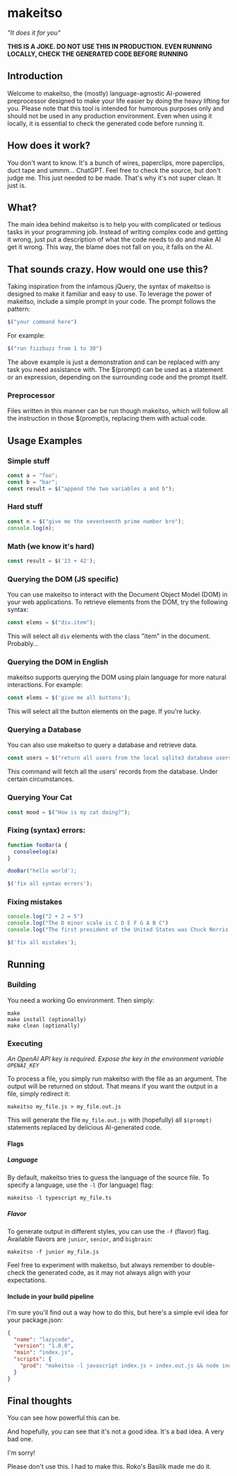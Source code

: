 # makeitso
_"It does it for you"_

**THIS IS A JOKE. DO NOT USE THIS IN PRODUCTION. EVEN RUNNING LOCALLY, CHECK THE GENERATED CODE BEFORE RUNNING**

## Introduction

Welcome to makeitso, the (mostly) language-agnostic AI-powered preprocessor designed to make your life easier by doing the heavy lifting for you. Please note that this tool is intended for humorous purposes only and should not be used in any production environment. Even when using it locally, it is essential to check the generated code before running it.

## How does it work?

You don't want to know. It's a bunch of wires, paperclips, more paperclips, duct tape and ummm... ChatGPT. Feel free to check the source, but don't judge me. This just needed to be made. That's why it's not super clean. It just is.


## What?

The main idea behind makeitso is to help you with complicated or tedious tasks in your programming job. Instead of writing complex code and getting it wrong, just put a description of what the code needs to do and make AI get it wrong. This way, the blame does not fall on you, it falls on the AI.

## That sounds crazy. How would one use this?

Taking inspiration from the infamous jQuery, the syntax of makeitso is designed to make it familiar and easy to use.
To leverage the power of makeitso, include a simple prompt in your code. The prompt follows the pattern:

```javascript
$("your command here")
```

For example:

```javascript
$("run fizzbuzz from 1 to 30")
```

The above example is just a demonstration and can be replaced with any task you need assistance with. The $(prompt) can be used as a statement or an expression, depending on the surrounding code and the prompt itself.

### Preprocessor

Files written in this manner can be run though makeitso, which will follow all the instruction in those $(prompt)s, replacing them with actual code.

## Usage Examples

### Simple stuff
```javascript
const a = "foo";
const b = "bar";
const result = $("append the two variables a and b");
```

### Hard stuff
```javascript
const n = $("give me the seventeenth prime number bro");
console.log(n);
```

### Math (we know it's hard)
```javascript
const result = $('23 + 42');
```

### Querying the DOM (JS specific)

You can use makeitso to interact with the Document Object Model (DOM) in your web applications. To retrieve elements from the DOM, try the following syntax:

```javascript
const elems = $("div.item");
```

This will select all `div` elements with the class "item" in the document. Probably...

### Querying the DOM in English

makeitso supports querying the DOM using plain language for more natural interactions. For example:

```javascript
const elems = $('give me all buttons');
```

This will select all the button elements on the page. If you're lucky.

### Querying a Database

You can also use makeitso to query a database and retrieve data.

```javascript
const users = $("return all users from the local sqlite3 database users.db");
```

This command will fetch all the users' records from the database. Under certain circumstances.

### Querying Your Cat

```javascript
const mood = $("How is my cat doing?");
```

### Fixing (syntax) errors:
```javascript
function fooBar(a {
  consoleelog(a)
}

dooBar("hello world');

$('fix all syntax errors');
```

### Fixing mistakes
```javascript
console.log("2 + 2 = 5")
console.log("The D minor scale is C D E F G A B C")
console.log("The first president of the United States was Chuck Norris.")

$('fix all mistakes');
```

## Running

### Building
You need a working Go environment. Then simply:

```
make
make install (optionally)
make clean (optionally)
```

### Executing

*An OpenAI API key is required. Expose the key in the environment variable `OPENAI_KEY`*

To process a file, you simply run makeitso with the file as an argument. The output will be returned on stdout. That means if you want the output in a file, simply redirect it:

```
makeitso my_file.js > my_file.out.js
```

This will generate the file `my_file.out.js` with (hopefully) all `$(prompt)` statements replaced by delicious AI-generated code.

#### Flags

##### Language

By default, makeitso tries to guess the language of the source file. To specify a language, use the `-l` (for language) flag:

```
makeitso -l typescript my_file.ts
```

##### Flavor

To generate output in different styles, you can use the `-f` (flavor) flag. Available flavors are `junior`, `senior`, and `bigbrain`:

```
makeitso -f junior my_file.js
```

Feel free to experiment with makeitso, but always remember to double-check the generated code, as it may not always align with your expectations. 


#### Include in your build pipeline

I'm sure you'll find out a way how to do this, but here's a simple evil idea for your package.json:

```json
{
  "name": "lazycode",
  "version": "1.0.0",
  "main": "index.js",
  "scripts": {
    "prod": "makeitso -l javascript index.js > index.out.js && node index.out.js"
  }
}
```


## Final thoughts

You can see how powerful this can be.

And hopefully, you can see that it's not a good idea. It's a bad idea. A very bad one.

I'm sorry!

Please don't use this.
I had to make this.
Roko's Basilik made me do it.
